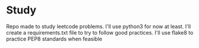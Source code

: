 # Study

Repo made to study leetcode problems.
I'll use python3 for now at least.
I'll create a requirements.txt file to try to follow good practices.
I'll use flake8 to practice PEP8 standards when feasible
